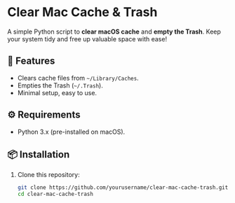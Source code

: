 # Clear Mac Cache & Trash

A simple Python script to **clear macOS cache** and **empty the Trash**. Keep your system tidy and free up valuable space with ease!

## 🚀 Features
- Clears cache files from `~/Library/Caches`.
- Empties the Trash (`~/.Trash`).
- Minimal setup, easy to use.

## ⚙️ Requirements
- Python 3.x (pre-installed on macOS).

## 📦 Installation

1. Clone this repository:
   ```bash
   git clone https://github.com/yourusername/clear-mac-cache-trash.git
   cd clear-mac-cache-trash

